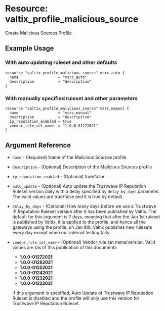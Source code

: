 # Resource: valtix_profile_malicious_source

Create Malicious Sources Profile

## Example Usage

### With auto updating ruleset and other defaults

```hcl
resource "valtix_profile_malicious_source" msrc_auto {
  name                  = "msrc_auto"
  description           = "description"
}
```

### With manually specified ruleset and other parameters

```hcl
resource "valtix_profile_malicious_source" msrc_manual {
  name                  = "msrc_manual"
  description           = "description"
  ip_reputation_enabled = true
  vendor_rule_set_name  = "1.0.0-01272021"
}
```

## Argument Reference

* `name` - (Required) Name of the Malicious Sources profile
* `description` - (Optional) Description of the Malicious Sources profile
* `ip_reputation_enabled` - (Optional) true/false
* `auto_update` - (Optional) Auto update the Trustwave IP Reputation Ruleset version daily with a delay specified by `delay_by_days` parameter. The valid values are true/false and it is true by default.
* `delay_by_days` - (Optional) How many days before we use a Trustwave IP Reputation Ruleset version after it has been published by Valtix. The default for this argument is 7 days, meaning that after the Jan 1st ruleset is published by Valtix, it is applied to the profile, and hence all the gateways using the profile, on Jan 8th. Valtix publishes new rulesets every day except when our internal testing fails.
* `vendor_rule_set_name` - (Optional) Vendor rule set name/version. Valid values are (as of this publication of this document):
    * **1.0.0-01272021**
    * **1.0.0-01262021**
    * **1.0.0-01252021**
    * **1.0.0-01242021**
    * **1.0.0-01232021**
    * **1.0.0-01222021**

  If this argument is specified, Auto Update of Trustwave IP Reputation Ruleset is disabled and the profile will only use this version for Trustwave IP Reputation Ruleset.
